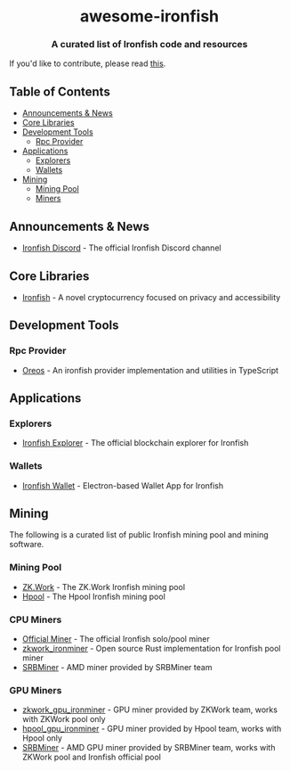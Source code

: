<h1 align="center">awesome-ironfish</h1>
<h3 align="center">A curated list of Ironfish code and resources</h3>

If you'd like to contribute, please read [this](./CONTRIBUTING.md).

## Table of Contents

- [Announcements & News](#announcements--news)
- [Core Libraries](#core-libraries)
- [Development Tools](#development-tools)
  - [Rpc Provider](#rpc-provider)
- [Applications](#applications)
    - [Explorers](#explorers)
    - [Wallets](#wallets)
- [Mining](#mining)
  - [Mining Pool](#mining-pool)
  - [Miners](#miners)

## Announcements & News
- [Ironfish Discord](https://discord.gg/b98TkrDrec) - The official Ironfish Discord channel
## Core Libraries
- [Ironfish](https://github.com/iron-fish/ironfish) - A novel cryptocurrency focused on privacy and accessibility
## Development Tools
### Rpc Provider
- [Oreos](https://www.npmjs.com/package/oreos) - An ironfish provider implementation and utilities in TypeScript
## Applications
### Explorers
- [Ironfish Explorer](https://explorer.ironfish.network/) - The official blockchain explorer for Ironfish
### Wallets
- [Ironfish Wallet](https://github.com/iron-fish/wallet-app) - Electron-based Wallet App for Ironfish
## Mining
The following is a curated list of public Ironfish mining pool and mining software.
### Mining Pool
- [ZK.Work](https://zk.work/en/ironfish/start) - The ZK.Work Ironfish mining pool
- [Hpool](https://www.hpool.in/) - The Hpool Ironfish mining pool
### CPU Miners
- [Official Miner](https://ironfish.network/docs/onboarding/miner-iron-fish) - The official Ironfish solo/pool miner
- [zkwork_ironminer](https://github.com/6block/zkwork_ironminer) - Open source Rust implementation for Ironfish pool miner
- [SRBMiner](https://github.com/doktor83/SRBMiner-Multi/releases/tag/1.0.8) - AMD miner provided by SRBMiner team
### GPU Miners
- [zkwork_gpu_ironminer](https://github.com/6block/ironfish-gpu-miner) - GPU miner provided by ZKWork team, works with ZKWork pool only
- [hpool_gpu_ironminer](https://github.com/hpool-dev/ironfish-miner/releases) - GPU miner provided by Hpool team, works with Hpool only
- [SRBMiner](https://github.com/doktor83/SRBMiner-Multi/releases/tag/1.0.8) - AMD GPU miner provided by SRBMiner team, works with ZKWork pool and Ironfish official pool

